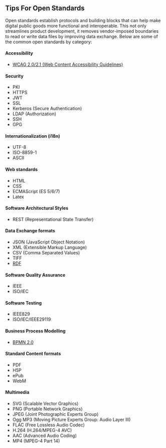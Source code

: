 ## Tips For Open Standards
Open standards establish protocols and building blocks that can help make digital public goods more functional and interoperable. This not only streamlines product development, it removes vendor-imposed boundaries to read or write data files by improving data exchange. Below are some of the common open standards by category: 

#### Accessibility
* [WCAG 2.0/2.1 (Web Content Accessibility Guidelines)](https://www.w3.org/WAI/standards-guidelines/wcag/)

#### Security
* PKI
* HTTPS
* JWT
* SSL
* Kerberos (Secure Authentication)
* LDAP (Authorization)
* SSH
* GPG

#### Internationalization (i18n)
* UTF-8
* ISO-8859-1
* ASCII

#### Web standards
* HTML
* CSS
* ECMAScript (ES 5/6/7)
* Latex

#### Software Architectural Styles
* REST (Representational State Transfer)

#### Data Exchange formats 
* JSON (JavaScript Object Notation)
* XML (Extensible Markup Language)
* CSV (Comma Separated Values)
* TIFF
* [RDF](https://en.wikipedia.org/wiki/Resource_Description_Framework)

#### Software Quality Assurance
* IEEE
* ISO/IEC

#### Software Testing 
* IEEE829
* ISO/IEC/IEEE29119

#### Business Process Modelling
* [BPMN 2.0](https://www.omg.org/spec/BPMN/2.0/)

#### Standard Content formats
* PDF
* H5P
* ePub
* WebM
 
 #### Multimedia
* SVG (Scalable Vector Graphics)
* PNG (Portable Network Graphics)
* JPEG (Joint Photographic Experts Group)
* Ogg MP3 (Moving Picture Experts Group: Audio Layer III)
* FLAC (Free Lossless Audio Codec)
* H.264 (H.264/MPEG-4 AVC)
* AAC (Advanced Audio Coding)
* MP4 (MPEG-4 Part 14)
